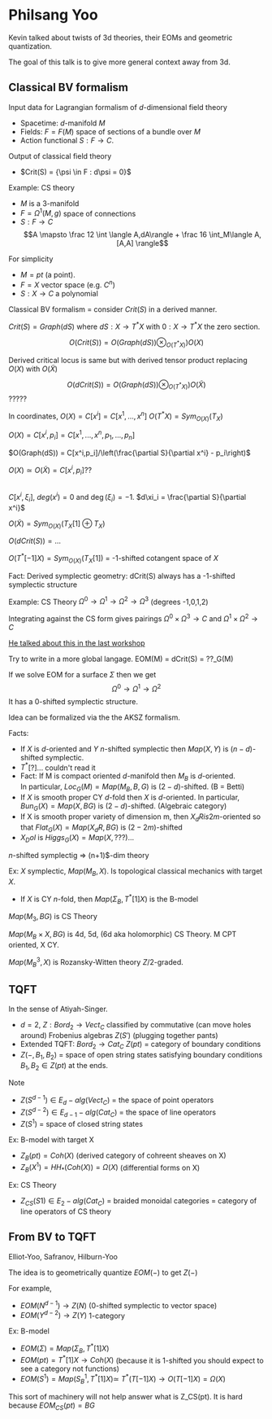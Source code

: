 # Philsang Yoo

Kevin talked about twists of 3d theories, their EOMs and geometric quantization.

The goal of this talk is to give more general context away from 3d. 

## Classical BV formalism

Input data for Lagrangian formalism of $d$-dimensional field theory
- Spacetime: $d$-manifold $M$ 
- Fields: $F = F(M)$ space of sections of a bundle over $M$
- Action functional $S : F \to C$. 

Output of classical field theory 
- $Crit(S) = \{\psi \in F :  d\psi = 0}$

Example: CS theory
- $M$ is a 3-manifold
- $F = \Omega^1(M,g)$ space of connections
- $S : F \to C$
$$A \mapsto \frac 12 \int \langle A,dA\rangle + \frac 16 \int_M\langle A,[A,A] \rangle$$

For simplicity 
- $M = pt$ (a point). 
- $F = X$ vector space (e.g. $C^n$)
- $S : X \to C$ a polynomial

Classical BV formalism = consider $Crit(S)$ in a derived manner.

$Crit(S) = Graph(dS)$ where $dS : X \to T^*X$ with $0 : X \to T^*X$ the zero section.

$$O(Crit(S)) = O(Graph(dS))\otimes_{O(T^*X)}) O(X)$$

Derived critical locus is same but with derived tensor product replacing $O(X)$ with $O(\tilde X)$

$$O(dCrit(S)) = O(Graph(dS))\otimes_{O(T^*X)}) O(\tilde X)$$?????

In coordinates, 
$O(X) = C[x^i] = C[x^1, ... , x^n]$  $O(T^* X) = Sym_{O(X)}(T_X)$

$O(X) = C[x^i,p_i] = C[x^1, ... , x^n,p_1,...,p_n]$

$O(Graph(dS)) = C[x^i,p_i]/\left(\frac{\partial S}{\partial x^i} - p_i\right)$

$O(X) \simeq O(\tilde X) = C[x^i,p_i]$??

##


$C[x^i,\xi_i]$, $deg(x^i) = 0$ and $\deg(\xi_i) = -1$. $d\xi_i = \frac{\partial S}{\partial x^i}$

$O(\tilde X) = Sym_{O(X)}(T_X[1] \oplus T_X)$

$O(dCrit(S)) = ...$

$O(T^*[-1]X) = Sym_{O(X)}(T_X[1])$ = -1-shifted cotangent space of $X$

Fact: Derived symplectic geometry: dCrit(S) always has a -1-shifted symplectic structure


Example: CS Theory $\Omega^0 \to \Omega^1 \to \Omega^2 \to \Omega^3$ (degrees -1,0,1,2)

Integrating against the CS form gives pairings 
$\Omega^0\times \Omega^3 \to C$ and $\Omega^1\times \Omega^2 \to C$ 

[He talked about this in the last workshop](https://pirsa.org/speaker/Philsang-Yoo)

Try to write in a more global langage.  EOM(M) = dCrit(S) = ??_G(M)

If we solve EOM for a surface $\Sigma$ then we get 
$$\Omega^0 \to \Omega^1 \to \Omega^2$$
It has a 0-shifted symplectic structure.

Idea can be formalized via the the AKSZ formalism.

Facts:
- If $X$ is $d$-oriented and $Y$ $n$-shifted symplectic then $Map(X,Y)$ is $(n-d)$-shifted symplectic.
- $T^*$[?]...  couldn't read it
- Fact: If M is compact oriented $d$-manifold then $M_B$ is $d$-oriented.  
In particular, $Loc_G(M) = Map(M_B,B,G)$ is 
$(2-d)$-shifted. (B = Betti)
- If $X$ is smooth proper CY $d$-fold then $X$ is $d$-oriented.  In particular, $Bun_G(X) = Map(X,BG)$ is $(2-d)$-shifted. (Algebraic category)
- If X is smooth proper variety of dimension m, then $X_dR is 2m$-oriented so that $Flat_G(X) = Map(X_dR,BG)$ is $(2-2m)$-shifted
- $X_Dol$ is $Higgs_G(X) = Map(X,???)$...

$n$-shifted symplectig $\Rightarrow$ (n+1)$-dim theory 

Ex: $X$ symplectic, $Map(M_B,X)$.  Is topological classical mechanics with target $X$.
- If $X$ is CY $n$-fold, then $Map(\Sigma_B,T^*[1]X)$ is the B-model 

$Map(M_3,BG)$ is CS Theory

$Map(M_B \times X,BG)$ is 4d, 5d, (6d aka holomorphic) CS Theory.  M CPT oriented, X CY.

$Map(M_B^3,X)$ is Rozansky-Witten theory $Z/2$-graded.


## TQFT

In the sense of Atiyah-Singer.  
- $d=2$, $Z: Bord_2 \to Vect_C$ classified by commutative (can move holes around) Frobenius algebras $Z(S')$ (plugging together pants)
- Extended TQFT: $Bord_2 \to Cat_C$ $Z(pt)$ = category of boundary conditions
- $Z(-,B_1,B_2)$ = space of open string states satisfying boundary conditions $B_1,B_2 \in Z(pt)$ at the ends.

Note 
- $Z(S^{d-1}) \in E_d-alg(Vect_C)$ = the space of point operators
- $Z(S^{d-2}) \in E_{d-1}-alg(Cat_C)$ = the space of line operators 
- $Z(S^1)$ = space of closed string states 

Ex: B-model with target X
- $Z_B(pt) = Coh(X)$ (derived category of cohreent sheaves on X)
- $Z_B(X^1) = HH_*(Coh(X)) = \Omega(X)$ (differential forms on X)

Ex: CS Theory
- $Z_{CS}(S1) \in E_2-alg(Cat_C)$ = braided monoidal categories = category of line operators of CS theory


## From BV to TQFT

Elliot-Yoo, Safranov, Hilburn-Yoo

The idea is to geometrically quantize $EOM(-)$ to get $Z(-)$

For example, 
- $EOM(N^{d-1}) \to Z(N)$ (0-shifted symplectic to vector space)
- $EOM(Y^{d-2}) \to Z(Y)$ 1-category

Ex: B-model 
- $EOM(\Sigma) = Map(\Sigma_B,T^*[1]X)$
- $EOM(pt) = T^*[1]X \to Coh(X)$ (because it is 1-shifted you should expect to see a category not functions)
- $EOM(S^1) = Map(S^1_B,T^*[1]X) \simeq$
$T^*(T[-1]X) \to O(T[-1]X) = \Omega(X)$


This sort of machinery will not help answer what is Z_CS(pt).  It is hard because 
 $EOM_{CS}(pt) = BG$